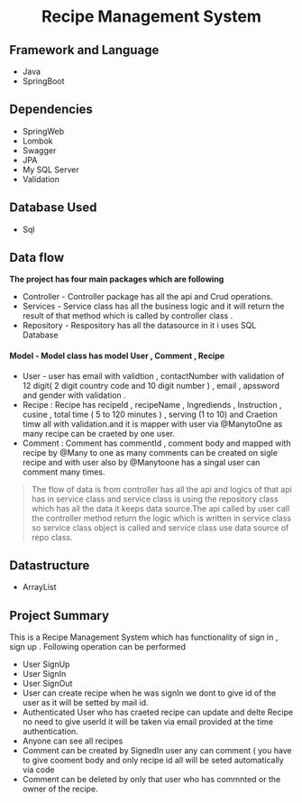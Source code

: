 <div align = "center">
  <h1> Recipe Management System</h1>
 </div>

## Framework and Language
* Java 
* SpringBoot

## Dependencies
  * SpringWeb
  * Lombok
  * Swagger
  * JPA
  * My SQL Server
  * Validation
    
## Database Used 
  * Sql

    
## Data flow
  **The project has four main packages which are following** 
* Controller - Controller package has all the api and Crud operations.
* Services - Service class has all the business logic and it will return the result of that method which is called by controller class . 
* Repository - Respository has all the datasource in it i uses SQL Database
#### Model - Model class has model User , Comment , Recipe 
* User - user has email with validtion , contactNumber with validation of 12 digit( 2 digit country code and 10 digit number ) , email , apssword and gender with validation .
* Recipe : Recipe has recipeId , recipeName , Ingrediends , Instruction , cusine , total time ( 5 to 120 minutes ) , serving (1 to 10) and Craetion timw all with validation.and it is mapper with user via @ManytoOne as many recipe can be craeted by one user.
* Comment : Comment has commentId , comment body and mapped with recipe by @Many to one as many comments can be created on sigle recipe and with user also by @Manytoone has a singal user can comment many times. 
> The flow of data is from controller has all the api and logics of that api has in service class and
service class is using the repository class which has all the data it keeps data source.The api called by user call the controller method
return the logic which is written in service class so service class object is called and service class use data source of repo class.

## Datastructure 
* ArrayList

## Project Summary 
This is a Recipe Management System which has functionality of sign in , sign up . Following operation can be performed
* User SignUp
* User SignIn
* User SignOut
* User can create recipe when he was signIn we dont to give id of the user as it will be setted by mail id.
* Authenticated User who has craeted recipe can update and delte Recipe no need to give userId it will be taken via email provided at the time authentication.
* Anyone can see all recipes
* Comment can be created by SignedIn user any can comment ( you have to give cooment body and only recipe id all will be seted automatically via code
* Comment can be deleted by only that user who has commnted or the owner of the recipe.
